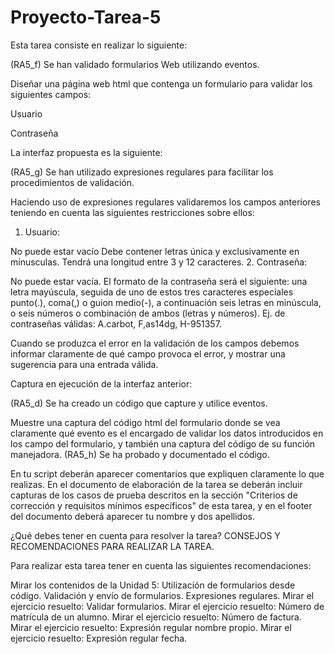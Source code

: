 # Proyecto-Tarea-5




Esta tarea consiste en realizar lo siguiente:

 

(RA5_f) Se han validado formularios Web utilizando eventos.




Diseñar una página web html que contenga un formulario para validar los siguientes campos:

 

Usuario

Contraseña




La interfaz propuesta es la siguiente:



(RA5_g) Se han utilizado expresiones regulares para facilitar los procedimientos de validación.




Haciendo uso de expresiones regulares validaremos los campos anteriores teniendo en cuenta las siguientes restricciones sobre ellos:

 

1. Usuario:

No puede estar vacío
Debe contener letras única y exclusivamente en mínusculas.
Tendrá una longitud entre 3 y 12 caracteres.
2. Contraseña:

No puede estar vacía.
El formato de la contraseña será el siguiente: una letra mayúscula, seguida de uno de estos tres caracteres especiales punto(.), coma(,) o guion medio(-), a continuación seis letras en minúscula, o seis números o combinación de ambos (letras y números). Ej. de contraseñas válidas: A.carbot, F,as14dg, H-951357.

Cuando se produzca el error en la validación de los campos debemos informar claramente de qué campo provoca el error, y mostrar una sugerencia para una entrada válida.

 

Captura en ejecución de la interfaz anterior:




(RA5_d) Se ha creado un código que capture y utilice eventos.

Muestre una captura del código html del formulario donde se vea claramente qué evento es el encargado de validar los datos introducidos en los campo del formulario, y también una captura del código de su función manejadora.
(RA5_h) Se ha probado y documentado el código.

En tu script deberán aparecer comentarios que expliquen claramente lo que realizas.
En el documento de elaboración de la tarea se deberán incluir capturas de los casos de prueba descritos en la sección  "Criterios de corrección y requisitos mínimos específicos" de esta tarea, y en el footer del documento deberá aparecer tu nombre y dos apellidos.


¿Qué debes tener en cuenta para resolver la tarea?
CONSEJOS Y RECOMENDACIONES PARA REALIZAR LA TAREA.


Para realizar esta tarea tener en cuenta las siguientes recomendaciones:


Mirar los contenidos de la Unidad 5:
Utilización de formularios desde código.
Validación y envío de formularios.
Expresiones regulares.
Mirar el ejercicio resuelto: Validar formularios.
Mirar el ejercicio resuelto: Número de matrícula de un alumno.
Mirar el ejercicio resuelto: Número de factura.
Mirar el ejercicio resuelto: Expresión regular nombre propio.
Mirar el ejercicio resuelto: Expresión regular fecha.

